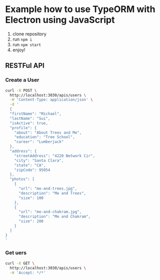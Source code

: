 # Example how to use TypeORM with Electron using JavaScript

1. clone repository 
2. run `npm i`
3. run `npm start`
4. enjoy!

## RESTFul API
### Create a User
```bash
curl -X POST \
  http://localhost:3030/apis/users \
  -H 'Content-Type: application/json' \
  -d '
  {
  "firstName": "Michael",
  "lastName": "Sui",
  "isActive": true,
  "profile": {
    "about": "About Trees and Me",
    "education": "Tree School",
    "career": "Lumberjack"
  },
  "address": {
  	"streetAddress": "4220 Network Cir",
  	"city": "Santa Clara",
  	"state": "CA",
  	"zipCode": 95054
  },
  "photos": [
    {
      "url": "me-and-trees.jpg",
      "description": "Me and Trees",
      "size": 100
    },
    {
      "url": "me-and-chakram.jpg",
      "description": "Me and Chakram",
      "size": 200
    }
  ]
}
'
```

### Get uers
```bash
curl -X GET \
  http://localhost:3030/apis/users \
  -H 'Accept: */*'
```